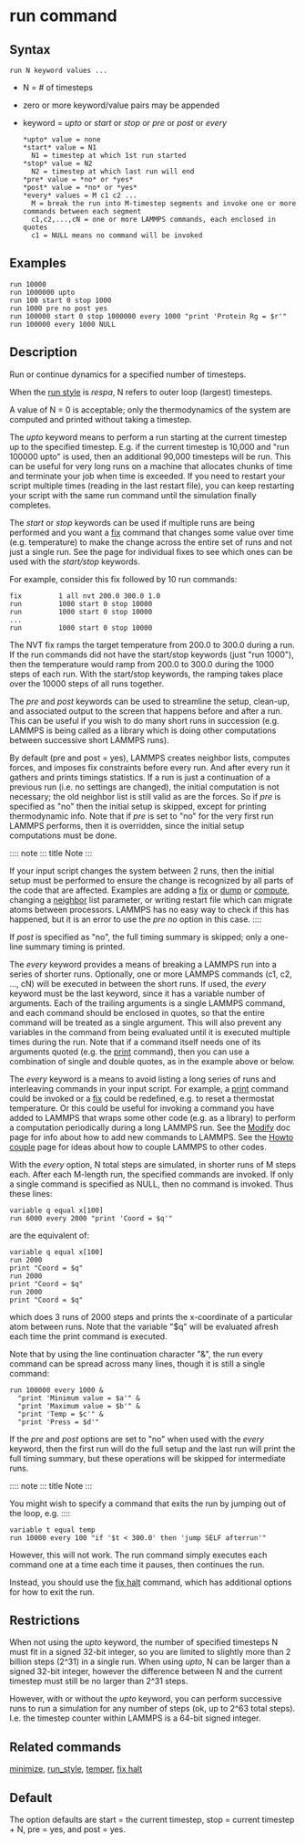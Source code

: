 # run command

## Syntax

    run N keyword values ...

-   N = \# of timesteps

-   zero or more keyword/value pairs may be appended

-   keyword = *upto* or *start* or *stop* or *pre* or *post* or *every*

        *upto* value = none
        *start* value = N1
          N1 = timestep at which 1st run started
        *stop* value = N2
          N2 = timestep at which last run will end
        *pre* value = *no* or *yes*
        *post* value = *no* or *yes*
        *every* values = M c1 c2 ...
          M = break the run into M-timestep segments and invoke one or more commands between each segment
          c1,c2,...,cN = one or more LAMMPS commands, each enclosed in quotes
          c1 = NULL means no command will be invoked

## Examples

``` LAMMPS
run 10000
run 1000000 upto
run 100 start 0 stop 1000
run 1000 pre no post yes
run 100000 start 0 stop 1000000 every 1000 "print 'Protein Rg = $r'"
run 100000 every 1000 NULL
```

## Description

Run or continue dynamics for a specified number of timesteps.

When the [run style](run_style) is *respa*, N refers to outer loop
(largest) timesteps.

A value of N = 0 is acceptable; only the thermodynamics of the system
are computed and printed without taking a timestep.

The *upto* keyword means to perform a run starting at the current
timestep up to the specified timestep. E.g. if the current timestep is
10,000 and \"run 100000 upto\" is used, then an additional 90,000
timesteps will be run. This can be useful for very long runs on a
machine that allocates chunks of time and terminate your job when time
is exceeded. If you need to restart your script multiple times (reading
in the last restart file), you can keep restarting your script with the
same run command until the simulation finally completes.

The *start* or *stop* keywords can be used if multiple runs are being
performed and you want a [fix](fix) command that changes some value over
time (e.g. temperature) to make the change across the entire set of runs
and not just a single run. See the page for individual fixes to see
which ones can be used with the *start/stop* keywords.

For example, consider this fix followed by 10 run commands:

``` LAMMPS
fix         1 all nvt 200.0 300.0 1.0
run         1000 start 0 stop 10000
run         1000 start 0 stop 10000
...
run         1000 start 0 stop 10000
```

The NVT fix ramps the target temperature from 200.0 to 300.0 during a
run. If the run commands did not have the start/stop keywords (just
\"run 1000\"), then the temperature would ramp from 200.0 to 300.0
during the 1000 steps of each run. With the start/stop keywords, the
ramping takes place over the 10000 steps of all runs together.

The *pre* and *post* keywords can be used to streamline the setup,
clean-up, and associated output to the screen that happens before and
after a run. This can be useful if you wish to do many short runs in
succession (e.g. LAMMPS is being called as a library which is doing
other computations between successive short LAMMPS runs).

By default (pre and post = yes), LAMMPS creates neighbor lists, computes
forces, and imposes fix constraints before every run. And after every
run it gathers and prints timings statistics. If a run is just a
continuation of a previous run (i.e. no settings are changed), the
initial computation is not necessary; the old neighbor list is still
valid as are the forces. So if *pre* is specified as \"no\" then the
initial setup is skipped, except for printing thermodynamic info. Note
that if *pre* is set to \"no\" for the very first run LAMMPS performs,
then it is overridden, since the initial setup computations must be
done.

:::: note
::: title
Note
:::

If your input script changes the system between 2 runs, then the initial
setup must be performed to ensure the change is recognized by all parts
of the code that are affected. Examples are adding a [fix](fix) or
[dump](dump) or [compute](compute), changing a [neighbor](neigh_modify)
list parameter, or writing restart file which can migrate atoms between
processors. LAMMPS has no easy way to check if this has happened, but it
is an error to use the *pre no* option in this case.
::::

If *post* is specified as \"no\", the full timing summary is skipped;
only a one-line summary timing is printed.

The *every* keyword provides a means of breaking a LAMMPS run into a
series of shorter runs. Optionally, one or more LAMMPS commands (c1, c2,
\..., cN) will be executed in between the short runs. If used, the
*every* keyword must be the last keyword, since it has a variable number
of arguments. Each of the trailing arguments is a single LAMMPS command,
and each command should be enclosed in quotes, so that the entire
command will be treated as a single argument. This will also prevent any
variables in the command from being evaluated until it is executed
multiple times during the run. Note that if a command itself needs one
of its arguments quoted (e.g. the [print](print) command), then you can
use a combination of single and double quotes, as in the example above
or below.

The *every* keyword is a means to avoid listing a long series of runs
and interleaving commands in your input script. For example, a
[print](print) command could be invoked or a [fix](fix) could be
redefined, e.g. to reset a thermostat temperature. Or this could be
useful for invoking a command you have added to LAMMPS that wraps some
other code (e.g. as a library) to perform a computation periodically
during a long LAMMPS run. See the [Modify](Modify) doc page for info
about how to add new commands to LAMMPS. See the [Howto
couple](Howto_couple) page for ideas about how to couple LAMMPS to other
codes.

With the *every* option, N total steps are simulated, in shorter runs of
M steps each. After each M-length run, the specified commands are
invoked. If only a single command is specified as NULL, then no command
is invoked. Thus these lines:

``` LAMMPS
variable q equal x[100]
run 6000 every 2000 "print 'Coord = $q'"
```

are the equivalent of:

``` LAMMPS
variable q equal x[100]
run 2000
print "Coord = $q"
run 2000
print "Coord = $q"
run 2000
print "Coord = $q"
```

which does 3 runs of 2000 steps and prints the x-coordinate of a
particular atom between runs. Note that the variable \"\$q\" will be
evaluated afresh each time the print command is executed.

Note that by using the line continuation character \"&\", the run every
command can be spread across many lines, though it is still a single
command:

``` LAMMPS
run 100000 every 1000 &
  "print 'Minimum value = $a'" &
  "print 'Maximum value = $b'" &
  "print 'Temp = $c'" &
  "print 'Press = $d'"
```

If the *pre* and *post* options are set to \"no\" when used with the
*every* keyword, then the first run will do the full setup and the last
run will print the full timing summary, but these operations will be
skipped for intermediate runs.

:::: note
::: title
Note
:::

You might wish to specify a command that exits the run by jumping out of
the loop, e.g.
::::

``` LAMMPS
variable t equal temp
run 10000 every 100 "if '$t < 300.0' then 'jump SELF afterrun'"
```

However, this will not work. The run command simply executes each
command one at a time each time it pauses, then continues the run.

Instead, you should use the [fix halt](fix_halt) command, which has
additional options for how to exit the run.

## Restrictions

When not using the *upto* keyword, the number of specified timesteps N
must fit in a signed 32-bit integer, so you are limited to slightly more
than 2 billion steps (2\^31) in a single run. When using *upto*, N can
be larger than a signed 32-bit integer, however the difference between N
and the current timestep must still be no larger than 2\^31 steps.

However, with or without the *upto* keyword, you can perform successive
runs to run a simulation for any number of steps (ok, up to 2\^63 total
steps). I.e. the timestep counter within LAMMPS is a 64-bit signed
integer.

## Related commands

[minimize](minimize), [run_style](run_style), [temper](temper), [fix
halt](fix_halt)

## Default

The option defaults are start = the current timestep, stop = current
timestep + N, pre = yes, and post = yes.
